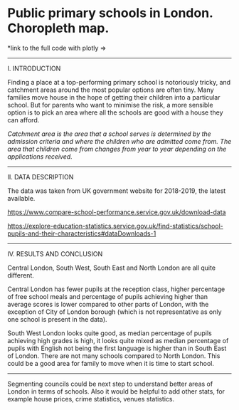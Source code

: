 # Public primary schools in London. Choropleth map.

*link to the full code with plotly =>

---

I. INTRODUCTION

Finding a place at a top-performing primary school is notoriously tricky, and catchment areas around the most popular options are often tiny. Many families move house in the hope of getting their children into a particular school. But for parents who want to minimise the risk, a more sensible option is to pick an area where all the schools are good with a house they can afford. 

*Catchment area is the area that a school serves is determined by the admission criteria and where the children who are admitted come from. The area that children come from changes from year to year depending on the applications received.*

---

II. DATA DESCRIPTION

The data was taken from UK government website for 2018-2019, the latest available.

https://www.compare-school-performance.service.gov.uk/download-data

https://explore-education-statistics.service.gov.uk/find-statistics/school-pupils-and-their-characteristics#dataDownloads-1

---

IV. RESULTS AND CONCLUSION

Central London, South West, South East and North London are all quite different.

Central London has fewer pupils at the reception class, higher percentage of free school meals and percentage of pupils achieving higher than average scores is lower compared to other parts of London, with the exception of City of London borough (which is not representative as only one school is present in the data).

South West London looks quite good, as median percentage of pupils achieving high grades is high, it looks quite mixed as median percentage of pupils with English not being the first language is higher than in South East of London. There are not many schools compared to North London. This could be a good area for family to move when it is time to start school.

---

Segmenting councils could be next step to understand better areas of London in terms of schools. Also it would be helpful to add other stats, for example house prices, crime statistics, venues statistics.


